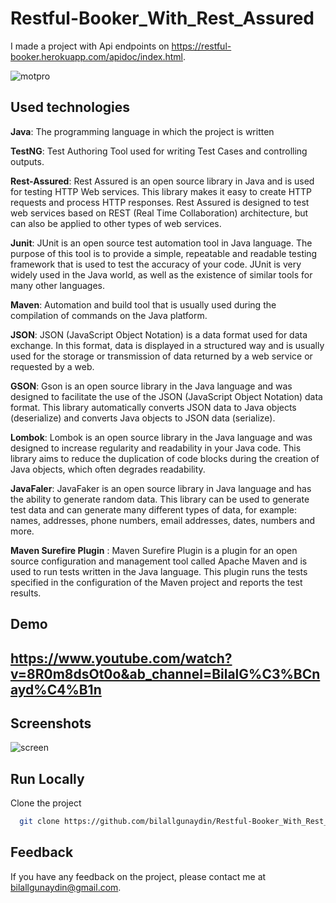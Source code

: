 # Restful-Booker_With_Rest_Assured
 
I made a project with Api endpoints on https://restful-booker.herokuapp.com/apidoc/index.html.


![motpro](https://user-images.githubusercontent.com/21973124/210185234-4788c386-c9ab-4290-aa00-69f9d8f972b1.png)

    
## Used technologies

**Java**: The programming language in which the project is written

**TestNG**: Test Authoring Tool used for writing Test Cases and controlling outputs.

**Rest-Assured**: Rest Assured is an open source library in Java and is used for testing HTTP Web services. This library makes it easy to create HTTP requests and process HTTP responses. Rest Assured is designed to test web services based on REST (Real Time Collaboration) architecture, but can also be applied to other types of web services.

**Junit**: JUnit is an open source test automation tool in Java language. The purpose of this tool is to provide a simple, repeatable and readable testing framework that is used to test the accuracy of your code. JUnit is very widely used in the Java world, as well as the existence of similar tools for many other languages.

**Maven**: Automation and build tool that is usually used during the compilation of commands on the Java platform.

**JSON**: JSON (JavaScript Object Notation) is a data format used for data exchange. In this format, data is displayed in a structured way and is usually used for the storage or transmission of data returned by a web service or requested by a web.

**GSON**: Gson is an open source library in the Java language and was designed to facilitate the use of the JSON (JavaScript Object Notation) data format. This library automatically converts JSON data to Java objects (deserialize) and converts Java objects to JSON data (serialize).

**Lombok**: Lombok is an open source library in the Java language and was designed to increase regularity and readability in your Java code. This library aims to reduce the duplication of code blocks during the creation of Java objects, which often degrades readability.

**JavaFaler**: JavaFaker is an open source library in Java language and has the ability to generate random data. This library can be used to generate test data and can generate many different types of data, for example: names, addresses, phone numbers, email addresses, dates, numbers and more.

**Maven Surefire Plugin** : Maven Surefire Plugin is a plugin for an open source configuration and management tool called Apache Maven and is used to run tests written in the Java language. This plugin runs the tests specified in the configuration of the Maven project and reports the test results.

## Demo

## https://www.youtube.com/watch?v=8R0m8dsOt0o&ab_channel=BilalG%C3%BCnayd%C4%B1n

  
## Screenshots


![screen](https://user-images.githubusercontent.com/21973124/210185130-a1ad92bf-0b60-401b-b356-477f46b76b82.jpg)

  
## Run Locally

Clone the project

```bash
  git clone https://github.com/bilallgunaydin/Restful-Booker_With_Rest_Assured.git
```

## Feedback

If you have any feedback on the project, please contact me at bilallgunaydin@gmail.com.

  
